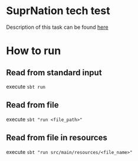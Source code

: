 # SuprNation tech test

Description of this task can be found [here](src/main/resources/exercise.pdf)

# How to run

## Read from standard input
execute `sbt run`

## Read from file
execute `sbt "run <file_path>"`

## Read from file in resources
execute `sbt "run src/main/resources/<file_name>"`
